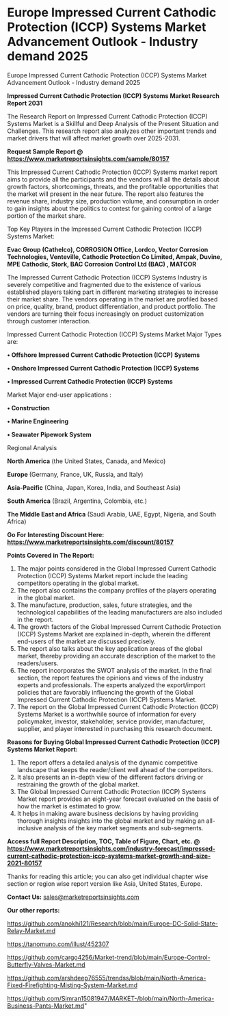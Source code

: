 # Europe Impressed Current Cathodic Protection (ICCP) Systems Market Advancement Outlook - Industry demand 2025
Europe Impressed Current Cathodic Protection (ICCP) Systems Market Advancement Outlook - Industry demand 2025

<strong>Impressed Current Cathodic Protection (ICCP) Systems Market Research Report 2031</strong>

The Research Report on Impressed Current Cathodic Protection (ICCP) Systems Market is a Skillful and Deep Analysis of the Present Situation and Challenges. This research report also analyzes other important trends and market drivers that will affect market growth over 2025-2031.

<strong>Request Sample Report @ <a href=https://www.marketreportsinsights.com/sample/80157>https://www.marketreportsinsights.com/sample/80157</a></strong>

This Impressed Current Cathodic Protection (ICCP) Systems market report aims to provide all the participants and the vendors will all the details about growth factors, shortcomings, threats, and the profitable opportunities that the market will present in the near future. The report also features the revenue share, industry size, production volume, and consumption in order to gain insights about the politics to contest for gaining control of a large portion of the market share.

Top Key Players in the Impressed Current Cathodic Protection (ICCP) Systems Market:

<strong>Evac Group (Cathelco), CORROSION Office, Lordco, Vector Corrosion Technologies, Venteville, Cathodic Protection Co Limited, Ampak, Duvine, MPE Cathodic, Stork, BAC Corrosion Control Ltd (BAC) , MATCOR</strong>

The Impressed Current Cathodic Protection (ICCP) Systems Industry is severely competitive and fragmented due to the existence of various established players taking part in different marketing strategies to increase their market share. The vendors operating in the market are profiled based on price, quality, brand, product differentiation, and product portfolio. The vendors are turning their focus increasingly on product customization through customer interaction.

Impressed Current Cathodic Protection (ICCP) Systems Market Major Types are:

<strong>• Offshore Impressed Current Cathodic Protection (ICCP) Systems

• Onshore Impressed Current Cathodic Protection (ICCP) Systems

• Impressed Current Cathodic Protection (ICCP) Systems</strong>

Market Major end-user applications :

<strong>• Construction

• Marine Engineering

• Seawater Pipework System</strong>

Regional Analysis

</u><strong><b>North America</b></strong> (the United States, Canada, and Mexico)

<strong><b>Europe </b></strong>(Germany, France, UK, Russia, and Italy)

<strong><b>Asia-Pacific</b></strong> (China, Japan, Korea, India, and Southeast Asia)

<strong><b>South America</b></strong> (Brazil, Argentina, Colombia, etc.)

<strong><b>The Middle East and Africa</b></strong> (Saudi Arabia, UAE, Egypt, Nigeria, and South Africa)

<strong>Go For Interesting Discount Here: <a href=https://www.marketreportsinsights.com/discount/80157>https://www.marketreportsinsights.com/discount/80157</a></strong>

<strong>Points Covered in The Report:</strong>
<ol>
  <li>The major points considered in the Global Impressed Current Cathodic Protection (ICCP) Systems Market report include the leading competitors operating in the global market.</li>
  <li>The report also contains the company profiles of the players operating in the global market.</li>
  <li>The manufacture, production, sales, future strategies, and the technological capabilities of the leading manufacturers are also included in the report.</li>
  <li>The growth factors of the Global Impressed Current Cathodic Protection (ICCP) Systems Market are explained in-depth, wherein the different end-users of the market are discussed precisely.</li>
  <li>The report also talks about the key application areas of the global market, thereby providing an accurate description of the market to the readers/users.</li>
  <li>The report incorporates the SWOT analysis of the market. In the final section, the report features the opinions and views of the industry experts and professionals. The experts analyzed the export/import policies that are favorably influencing the growth of the Global Impressed Current Cathodic Protection (ICCP) Systems Market.</li>
  <li>The report on the Global Impressed Current Cathodic Protection (ICCP) Systems Market is a worthwhile source of information for every policymaker, investor, stakeholder, service provider, manufacturer, supplier, and player interested in purchasing this research document.</li>
</ol>
<strong>Reasons for Buying Global Impressed Current Cathodic Protection (ICCP) Systems Market Report:</strong>

<ol>
  <li>The report offers a detailed analysis of the dynamic competitive landscape that keeps the reader/client well ahead of the competitors.</li>
  <li>It also presents an in-depth view of the different factors driving or restraining the growth of the global market.</li>
  <li>The Global Impressed Current Cathodic Protection (ICCP) Systems Market report provides an eight-year forecast evaluated on the basis of how the market is estimated to grow.</li>
  <li>It helps in making aware business decisions by having providing thorough insights insights into the global market and by making an all-inclusive analysis of the key market segments and sub-segments.</li>
</ol>
<strong>Access full Report Description, TOC, Table of Figure, Chart, etc. @ <a href=https://www.marketreportsinsights.com/industry-forecast/impressed-current-cathodic-protection-iccp-systems-market-growth-and-size-2021-80157>https://www.marketreportsinsights.com/industry-forecast/impressed-current-cathodic-protection-iccp-systems-market-growth-and-size-2021-80157</a></strong>


Thanks for reading this article; you can also get individual chapter wise section or region wise report version like Asia, United States, Europe.

<strong>Contact Us:</strong>
sales@marketreportsinsights.com

<strong>Our other reports:</strong>

<a href=https://github.com/anokhi121/Research/blob/main/Europe-DC-Solid-State-Relay-Market.md>https://github.com/anokhi121/Research/blob/main/Europe-DC-Solid-State-Relay-Market.md</a>

<a href=https://tanomuno.com/illust/452307>https://tanomuno.com/illust/452307</a>

<a href=https://github.com/cargo4256/Market-trend/blob/main/Europe-Control-Butterfly-Valves-Market.md>https://github.com/cargo4256/Market-trend/blob/main/Europe-Control-Butterfly-Valves-Market.md</a>

<a href=https://github.com/arshdeep76555/trendss/blob/main/North-America-Fixed-Firefighting-Misting-System-Market.md>https://github.com/arshdeep76555/trendss/blob/main/North-America-Fixed-Firefighting-Misting-System-Market.md</a>

<a href=https://github.com/Simran15081947/MARKET-/blob/main/North-America-Business-Pants-Market.md>https://github.com/Simran15081947/MARKET-/blob/main/North-America-Business-Pants-Market.md</a>"
